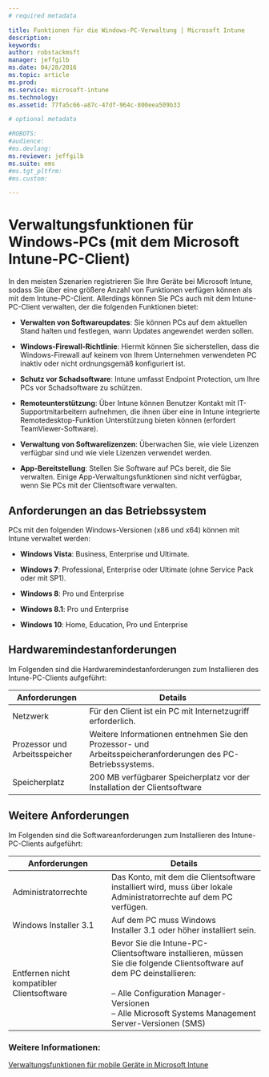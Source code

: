 ```yaml
---
# required metadata

title: Funktionen für die Windows-PC-Verwaltung | Microsoft Intune
description:
keywords:
author: robstackmsft
manager: jeffgilb
ms.date: 04/28/2016
ms.topic: article
ms.prod:
ms.service: microsoft-intune
ms.technology:
ms.assetid: 77fa5c66-a87c-47df-964c-800eea509b33

# optional metadata

#ROBOTS:
#audience:
#ms.devlang:
ms.reviewer: jeffgilb
ms.suite: ems
#ms.tgt_pltfrm:
#ms.custom:

---
```


# Verwaltungsfunktionen für Windows-PCs (mit dem Microsoft Intune-PC-Client)
In den meisten Szenarien registrieren Sie Ihre Geräte bei Microsoft Intune, sodass Sie über eine größere Anzahl von Funktionen verfügen können als mit dem Intune-PC-Client. Allerdings können Sie PCs auch mit dem Intune-PC-Client verwalten, der die folgenden Funktionen bietet:

-   **Verwalten von Softwareupdates**: Sie können PCs auf dem aktuellen Stand halten und festlegen, wann Updates angewendet werden sollen.

-   **Windows-Firewall-Richtlinie**: Hiermit können Sie sicherstellen, dass die Windows-Firewall auf keinem von Ihrem Unternehmen verwendeten PC inaktiv oder nicht ordnungsgemäß konfiguriert ist.

-   **Schutz vor Schadsoftware**: Intune umfasst Endpoint Protection, um Ihre PCs vor Schadsoftware zu schützen.

-   **Remoteunterstützung**: Über Intune können Benutzer Kontakt mit IT-Supportmitarbeitern aufnehmen, die ihnen über eine in Intune integrierte Remotedesktop-Funktion Unterstützung bieten können (erfordert TeamViewer-Software).

-   **Verwaltung von Softwarelizenzen**: Überwachen Sie, wie viele Lizenzen verfügbar sind und wie viele Lizenzen verwendet werden.
-   **App-Bereitstellung**: Stellen Sie Software auf PCs bereit, die Sie verwalten. Einige App-Verwaltungsfunktionen sind nicht verfügbar, wenn Sie PCs mit der Clientsoftware verwalten.


## Anforderungen an das Betriebssystem
PCs mit den folgenden Windows-Versionen (x86 und x64) können mit Intune verwaltet werden:


-   **Windows Vista**: Business, Enterprise und Ultimate.

-   **Windows 7**: Professional, Enterprise oder Ultimate (ohne Service Pack oder mit SP1).

-   **Windows 8**: Pro und Enterprise

-   **Windows 8.1**: Pro und Enterprise

- **Windows 10**: Home, Education, Pro und Enterprise


## Hardwaremindestanforderungen
Im Folgenden sind die Hardwaremindestanforderungen zum Installieren des Intune-PC-Clients aufgeführt:

|Anforderungen|Details|
|---------------|--------------------|
|Netzwerk|Für den Client ist ein PC mit Internetzugriff erforderlich.|
|Prozessor und Arbeitsspeicher|Weitere Informationen entnehmen Sie den Prozessor- und Arbeitsspeicheranforderungen des PC-Betriebssystems.|
|Speicherplatz|200 MB verfügbarer Speicherplatz vor der Installation der Clientsoftware|

## Weitere Anforderungen
Im Folgenden sind die Softwareanforderungen zum Installieren des Intune-PC-Clients aufgeführt:

|Anforderungen|Details|
|---------------|--------------------|
|Administratorrechte|Das Konto, mit dem die Clientsoftware installiert wird, muss über lokale Administratorrechte auf dem PC verfügen.|
|Windows Installer 3.1|Auf dem PC muss Windows Installer 3.1 oder höher installiert sein.|
|Entfernen nicht kompatibler Clientsoftware|Bevor Sie die Intune-PC-Clientsoftware installieren, müssen Sie die folgende Clientsoftware auf dem PC deinstallieren:<br /><br />– Alle Configuration Manager-Versionen<br />– Alle Microsoft Systems Management Server-Versionen (SMS)|

### Weitere Informationen:
[Verwaltungsfunktionen für mobile Geräte in Microsoft Intune](./mobile-device-management-capabilities-in-microsoft-intune.md)


<!--HONumber=May16_HO3-->


